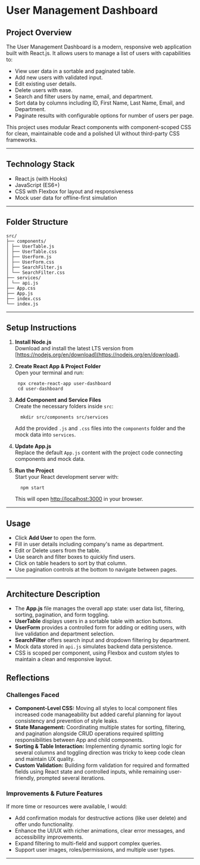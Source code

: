 # User Management Dashboard

## Project Overview

The User Management Dashboard is a modern, responsive web application built with React.js. It allows users to manage a list of users with capabilities to:

- View user data in a sortable and paginated table.
- Add new users with validated input.
- Edit existing user details.
- Delete users with ease.
- Search and filter users by name, email, and department.
- Sort data by columns including ID, First Name, Last Name, Email, and Department.
- Paginate results with configurable options for number of users per page.

This project uses modular React components with component-scoped CSS for clean, maintainable code and a polished UI without third-party CSS frameworks.

---

## Technology Stack

- React.js (with Hooks)
- JavaScript (ES6+)
- CSS with Flexbox for layout and responsiveness
- Mock user data for offline-first simulation

---

## Folder Structure

```
src/
├── components/
│ ├── UserTable.js
│ ├── UserTable.css
│ ├── UserForm.js
│ ├── UserForm.css
│ ├── SearchFilter.js
│ └── SearchFilter.css
├── services/
│ └── api.js
├── App.css
├── App.js
├── index.css
└── index.js
```

---

## Setup Instructions

1. **Install Node.js**  
   Download and install the latest LTS version from [https://nodejs.org/en/download](https://nodejs.org/en/download).

2. **Create React App & Project Folder**  
   Open your terminal and run:
   ```
    npx create-react-app user-dashboard
    cd user-dashboard
   ```

4. **Add Component and Service Files**  
    Create the necessary folders inside `src`:
   ``` 
     mkdir src/components src/services
   ```
     Add the provided `.js` and `.css` files into the `components` folder and the mock data into `services`.

6. **Update App.js**  
    Replace the default `App.js` content with the project code connecting components and mock data.

7. **Run the Project**  
    Start your React development server with:
   ```
     npm start
   ```
     This will open [http://localhost:3000](http://localhost:3000) in your browser.

---

## Usage

- Click **Add User** to open the form.
- Fill in user details including company's name as department.
- Edit or Delete users from the table.
- Use search and filter boxes to quickly find users.
- Click on table headers to sort by that column.
- Use pagination controls at the bottom to navigate between pages.

---

## Architecture Description

- The **App.js** file manages the overall app state: user data list, filtering, sorting, pagination, and form toggling.
- **UserTable** displays users in a sortable table with action buttons.
- **UserForm** provides a controlled form for adding or editing users, with live validation and department selection.
- **SearchFilter** offers search input and dropdown filtering by department.
- Mock data stored in `api.js` simulates backend data persistence.
- CSS is scoped per component, using Flexbox and custom styles to maintain a clean and responsive layout.

## Reflections

### Challenges Faced

- **Component-Level CSS:** Moving all styles to local component files increased code manageability but added careful planning for layout consistency and prevention of style leaks.
- **State Management:** Coordinating multiple states for sorting, filtering, and pagination alongside CRUD operations required splitting responsibilities between App and child components.
- **Sorting & Table Interaction:** Implementing dynamic sorting logic for several columns and toggling direction was tricky to keep code clean and maintain UX quality.
- **Custom Validation:** Building form validation for required and formatted fields using React state and controlled inputs, while remaining user-friendly, prompted several iterations.

### Improvements & Future Features

If more time or resources were available, I would:

- Add confirmation modals for destructive actions (like user delete) and offer undo functionality.
- Enhance the UI/UX with richer animations, clear error messages, and accessibility improvements.
- Expand filtering to multi-field and support complex queries.
- Support user images, roles/permissions, and multiple user types.


---
